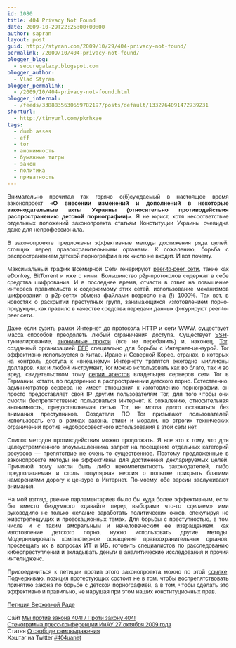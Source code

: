 ```yaml
---
id: 1080
title: 404 Privacy Not Found
date: 2009-10-29T22:25:00+00:00
author: sapran
layout: post
guid: http://styran.com/2009/10/29/404-privacy-not-found/
permalink: /2009/10/404-privacy-not-found/
blogger_blog:
  - securegalaxy.blogspot.com
blogger_author:
  - Vlad Styran
blogger_permalink:
  - /2009/10/404-privacy-not-found.html
blogger_internal:
  - /feeds/3388835630659782197/posts/default/1332764091472739231
shorturl:
  - http://tinyurl.com/pkrhxae
tags:
  - dumb asses
  - eff
  - tor
  - анонимность
  - бумажные тигры
  - закон
  - политика
  - приватность
---
```

<div dir="ltr" style="text-align: left;">
  <div style="text-align: justify;">
    <span style="font-family: Arial; font-size: small;"><span style="background-color: white; font-size: 13px;">Внимательно прочитал так горячо о(б)суждаемый в настоящее время законопроект <b>«О внесении изменений и дополнений в некоторые законодательные акты Украины (относительно противодействия распространению детской порнографии)»</b>. Я не юрист, хотя несоответствие отдельных положений законопроекта статьям Конституции Украины очевидна даже для непрофессионала.</span></span>
  </div>
  
  <div style="text-align: justify;">
    <span style="font-family: Arial; font-size: small;"><span style="font-size: 13px;"><br /></span></span>
  </div>
  
  <div style="text-align: justify;">
    <span style="font-family: Arial; font-size: small;"><span style="background-color: white; font-size: 13px;">В законопроекте предложены эффективные методы достижения ряда целей, стоящих перед правоохранительными органами. К сожалению, борьба с распространением детской порнографии в их число не входит. И вот почему.</span></span>
  </div>
  
  <div style="text-align: justify;">
    <span style="font-family: Arial; font-size: small;"><span style="background-color: white; font-size: 13px;"><br /></span></span>
  </div>
  
  <div style="text-align: justify;">
    <span style="font-family: Arial; font-size: small;"><span style="background-color: white; font-size: 13px;">Максимальный трафик Всемирной Сети генерируют <a href="http://ru.wikipedia.org/wiki/%D0%9E%D0%B4%D0%BD%D0%BE%D1%80%D0%B0%D0%BD%D0%B3%D0%BE%D0%B2%D0%B0%D1%8F_%D1%81%D0%B5%D1%82%D1%8C">peer-to-peer сети</a>, такие как eDonkey, BitTorrent и иже с ними. Большинство p2p-протоколов содержат в себе средства шифрования. И в последнее время, отчасти в ответ на повышение интереса правительств к содержимому этих сетей, использование механизмов шифрования в p2p-сетях обмена файлами возросло на (!) 1000%. Так вот, в новостях о раскрытии преступных групп, занимающихся изготовлением порно-продукции, как правило в качестве средства передачи данных фигурируют peer-to-peer сети.</span></span>
  </div>
  
  <div style="text-align: justify;">
    <span style="font-family: Arial; font-size: small;"><span style="background-color: white; font-size: 13px;"><br /></span></span>
  </div>
  
  <div style="text-align: justify;">
    <span style="font-family: Arial; font-size: small;"><span style="background-color: white; font-size: 13px;">Даже если сузить рамки Интернет до протокола HTTP и сети WWW, существует масса способов преодолеть любый ограничения доступа. Существует <a href="http://ru.wikipedia.org/wiki/SSH">SSH</a>-туннелирование, <a href="http://ru.wikipedia.org/wiki/%D0%9E%D1%82%D0%BA%D1%80%D1%8B%D1%82%D1%8B%D0%B9_%D0%BF%D1%80%D0%BE%D0%BA%D1%81%D0%B8">анонимные прокси</a> (все не перебанить) и, наконец, <a href="http://www.torproject.org/">Tor</a>, созданный организацией <a href="http://www.eff.org/">EFF</a> специально для борьбы с Интернет-цензурой. Tor эффективно используется в Китае, Иране и Северной Корее, странах, в которых на контроль доступа к &#171;внешнему&#187; Интернету тратятся ежегодно миллионы долларов. Как и любой инструмент, Tor можно использовать как во благо, так и во вред, свидетельством тому <a href="http://news.cnet.com/8301-13739_3-9779225-46.html">серии арестов</a> владельцев серверов сети Tor в Германии, кстати, по подозрению в распространении детского порно. Естественно, администратор сервера не имеет отношения к изготовлению порнографии, он просто предоставляет свой IP другим пользователям Tor, для того чтобы они смогли беспрепятственно пользоваться Интернет. К сожалению, относительная анонимность, предоставляемая сетью Tor, не могла долго оставаться без внимания преступников. Создатели ПО Tor призывают пользователей использовать его в рамках закона, этики и морали, но строгих технических ограничений против недобросовестного использования в этой сети нет.</span></span>
  </div>
  
  <div style="text-align: justify;">
    <span style="font-family: Arial; font-size: small;"><span style="background-color: white; font-size: 13px;"><br /></span></span>
  </div>
  
  <div style="text-align: justify;">
    <span style="font-family: Arial; font-size: small;"><span style="background-color: white; font-size: 13px;">Список методов противодействия можно продолжать. Я все это к тому, что для целеустремленного злоумышленника запрет на посещение отдельных категорий ресурсов &#8212; препятствие не очень-то существенное. Поэтому предложенные в законопроекте методы не эффективны для достижения декларируемых целей. Причиной тому могли быть либо некомпетентность законодателей, либо предполагаемая и столь популярная версия о попытке прикрыть благими намерениями дорогу к цензуре в Интернет. По-моему, обе версии заслуживают внимания.</span></span>
  </div>
  
  <div style="text-align: justify;">
    <span style="font-family: Arial; font-size: small;"><span style="background-color: white; font-size: 13px;"><br /></span></span>
  </div>
  
  <div style="text-align: justify;">
    <span style="font-family: Arial; font-size: small;"><span style="background-color: white; font-size: 13px;">На мой взгляд, рвение парламентариев было бы куда более эффективным, если бы вместо бездумного &#171;давайте перед выборами что-то сделаем&#187; ими руководило не только желание заработать политических очков, спекулируя не животрепещущих и провокационных темах. Для борьбы с преступностью, в том числе и с таким аморальным и нечеловеческим ее извращением, как изготовление детского порно, нужно использовать другие методы. Модернизировать компьютерное оснащение правоохранительных органов, просвещать их в вопросах ИТ и ИБ, готовить специалистов по расследованию киберпреступлений и вкладывать деньги в аналитические исследования и прочий интелидженс.</span></span>
  </div>
  
  <div style="text-align: justify;">
    <span style="font-family: Arial; font-size: small;"><span style="background-color: white; font-size: 13px;"><br /></span></span>
  </div>
  
  <div style="text-align: justify;">
    <span style="font-family: Arial; font-size: small;"><span style="background-color: white; font-size: 13px;">Присоединиться к петиции против этого законопроекта можно по этой <a href="http://www.petition.org.ua/?action=view&id=238374">ссылке</a>. Подчеркиваю, позиция протестующих состоит не в том, чтобы воспрепятствовать принятию закона по борьбе с детской порнографией, а в том, чтобы сделать это эффективно и правильно, не нарушая при этом наших конституционных прав.</span></span>
  </div>
  
  <div style="text-align: justify;">
    <span style="font-family: Arial; font-size: small;"><span style="background-color: white; font-size: 13px;"><br /></span></span>
  </div>
  
  <div style="text-align: justify;">
    <span style="font-family: Arial; font-size: small;"><span style="background-color: white; font-size: 13px;"><a href="http://www.petition.org.ua/?action=view&id=238374">Петиция Верховной Раде</a></span></span>
  </div>
  
  <div style="text-align: justify;">
    <span style="font-family: Arial; font-size: small;"><span style="background-color: white; font-size: 13px;"><br /></span></span>
  </div>
  
  <div style="text-align: justify;">
    <span style="font-family: Arial; font-size: small;"><span style="background-color: white; font-size: 13px;">Сайт <a href="http://zakon404.pp.ua/">Мы против закона 404! / Проти закону 404!</a></span></span>
  </div>
  
  <div style="text-align: justify;">
    <span style="font-family: Arial; font-size: small;"><span style="font-size: 13px;"></span></span>
  </div>
  
  <div style="text-align: justify;">
    <span style="font-family: Arial; font-size: small;"><span style="font-size: 13px;"></span></span>
  </div>
  
  <div style="text-align: justify;">
    <span style="font-family: Arial; font-size: small;"><span style="font-size: 13px;"><a href="http://gotovo.com.ua/404/inau271009.html">Стенограмма пресс-конференции ИнАУ 27 октября 2009 года</a></span></span>
  </div>
  
  <div style="text-align: justify;">
    <span style="font-family: Arial; font-size: small;"><span style="font-size: 13px;">Статья <a href="http://ko-online.com.ua/node/45850">О свободе самовыражения</a></span></span>
  </div>
  
  <div style="text-align: justify;">
    <span style="font-family: Arial; font-size: small;"><span style="font-size: 13px;">Хэштэг на Twitter <a href="http://twitter.com/#search?q=%23404uanet">#404uanet</a></span></span>
  </div>
  
  <div style="text-align: justify;">
  </div>
</div>

<div class="addtoany_share_save_container addtoany_content_bottom">
  <div class="a2a_kit a2a_kit_size_32 addtoany_list a2a_target" id="wpa2a_61">
    <a class="a2a_button_facebook" href="http://www.addtoany.com/add_to/facebook?linkurl=https%3A%2F%2Fblog.styran.com%2F2009%2F10%2F404-privacy-not-found%2F&linkname=404%20Privacy%20Not%20Found" title="Facebook" rel="nofollow" target="_blank"></a><a class="a2a_button_twitter" href="http://www.addtoany.com/add_to/twitter?linkurl=https%3A%2F%2Fblog.styran.com%2F2009%2F10%2F404-privacy-not-found%2F&linkname=404%20Privacy%20Not%20Found" title="Twitter" rel="nofollow" target="_blank"></a><a class="a2a_button_google_plus" href="http://www.addtoany.com/add_to/google_plus?linkurl=https%3A%2F%2Fblog.styran.com%2F2009%2F10%2F404-privacy-not-found%2F&linkname=404%20Privacy%20Not%20Found" title="Google+" rel="nofollow" target="_blank"></a><a class="a2a_button_linkedin" href="http://www.addtoany.com/add_to/linkedin?linkurl=https%3A%2F%2Fblog.styran.com%2F2009%2F10%2F404-privacy-not-found%2F&linkname=404%20Privacy%20Not%20Found" title="LinkedIn" rel="nofollow" target="_blank"></a><a class="a2a_dd addtoany_share_save" href="https://www.addtoany.com/share"></a>
  </div>
</div>